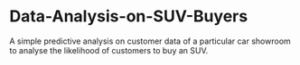# Data-Analysis-on-SUV-Buyers
A simple predictive analysis on customer data of a particular car showroom to analyse the likelihood of customers to buy an SUV. 
